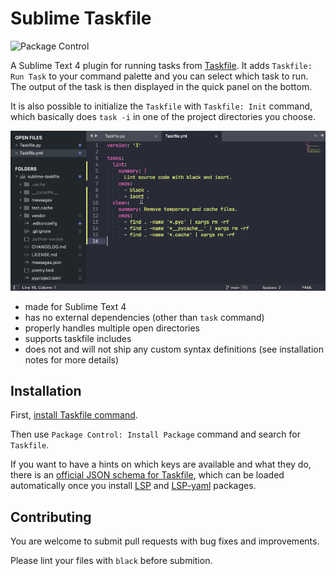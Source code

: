 # Sublime Taskfile

![Package Control](https://img.shields.io/packagecontrol/dt/Taskfile)

A Sublime Text 4 plugin for running tasks from [Taskfile](https://taskfile.dev). It adds `Taskfile: Run Task` to your command palette and you can select which task to run. The output of the task is then displayed in the quick panel on the bottom.

It is also possible to initialize the `Taskfile` with `Taskfile: Init` command, which basically does `task -i` in one of the project directories you choose.

![Usage](Usage.gif)

- made for Sublime Text 4
- has no external dependencies (other than `task` command)
- properly handles multiple open directories
- supports taskfile includes
- does not and will not ship any custom syntax definitions (see installation notes for more details)

## Installation

First, [install Taskfile command](https://taskfile.dev/installation/).

Then use `Package Control: Install Package` command and search for `Taskfile`.

If you want to have a hints on which keys are available and what they do, there is an [official JSON schema for Taskfile](https://json.schemastore.org/taskfile.json), which can be loaded automatically once you install [LSP](packagecontrol.io/packages/LSP) and [LSP-yaml](https://packagecontrol.io/packages/LSP-yaml) packages.

## Contributing

You are welcome to submit pull requests with bug fixes and improvements.

Please lint your files with `black` before submition.
